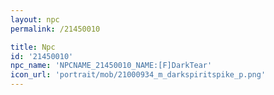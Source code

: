 ```yaml
---
layout: npc
permalink: /21450010

title: Npc
id: '21450010'
npc_name: 'NPCNAME_21450010_NAME:[F]DarkTear'
icon_url: 'portrait/mob/21000934_m_darkspiritspike_p.png'
---
```

